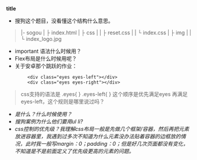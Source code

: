 **title**
- 搜狗这个题目，没看懂这个结构什么意思。
>|- sogou
|  ├ index.html
|  ├ css
|  |  ├ reset.css
|  |  └ index.css
|  ├ img
|  |  └ index_logo.jpg
- important 语法什么时候用？
- Flex布局是什么时候用呢？
- 关于安卓那个跳跃的作业：
> <div  class="head">
            <div class="eyes eyes-left"></div>
            <div class="eyes eyes-right"></div>
>css支持的语法是 
    .eyes{
    }
    .eyes-left{
    }
    这个顺序是优先满足eyes 再满足eyes-left，这个规则是哪里说过吗？

- <i>是什么？什么时候使用？
- 搜狗案例为什么他们要用ul li?
- css控制的优先级？我理解css布局一般是先做几个框架/容器，然后再把元素放进容器里，我遇到过多次不知道为什么元素没办法贴着容器的边框放的情况，此时我一般写margin：0；padding：0；但是好几次页面都没有变化，不知道是不是前面定义了优先级更高的元素的问题。